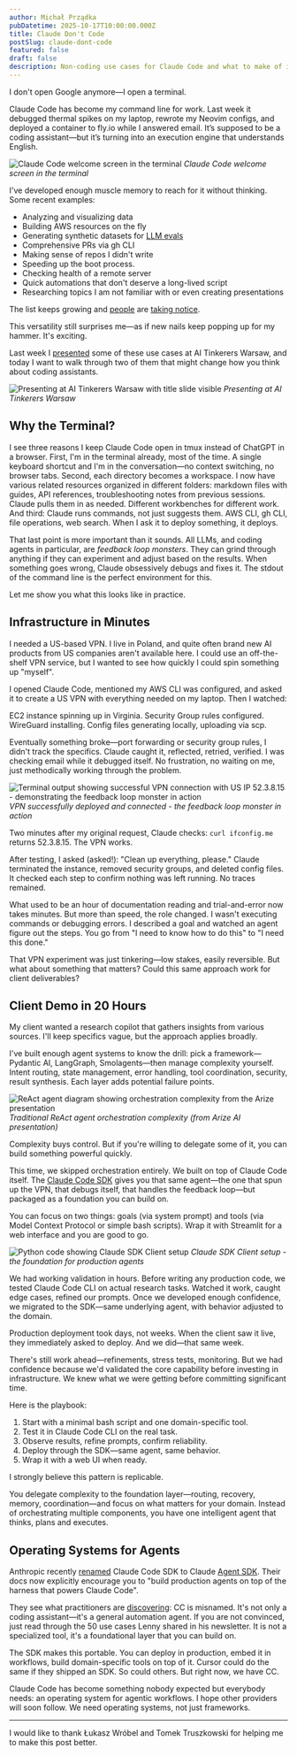 ```yaml
---
author: Michał Prządka
pubDatetime: 2025-10-17T10:00:00.000Z
title: Claude Don't Code
postSlug: claude-dont-code
featured: false
draft: false
description: Non-coding use cases for Claude Code and what to make of it.
---
```


I don't open Google anymore—I open a terminal.

Claude Code has become my command line for work. Last week it debugged thermal spikes on my laptop, rewrote my Neovim configs, and deployed a container to fly.io while I answered email. It’s supposed to be a coding assistant—but it’s turning into an execution engine that understands English.

![Claude Code welcome screen in the terminal](/assets/claude-dont-code-terminal.png)
_Claude Code welcome screen in the terminal_

I've developed enough muscle memory to reach for it without thinking. Some recent examples:

- Analyzing and visualizing data
- Building AWS resources on the fly
- Generating synthetic datasets for [LLM evals](https://blog.michalprzadka.com/posts/evals-framework/)
- Comprehensive PRs via gh CLI
- Making sense of repos I didn't write
- Speeding up the boot process.
- Checking health of a remote server
- Quick automations that don't deserve a long-lived script
- Researching topics I am not familiar with or even creating presentations

The list keeps growing and [people](https://every.to/source-code/how-to-use-claude-code-for-everyday-tasks-no-programming-required) are [taking notice](https://www.lennysnewsletter.com/p/everyone-should-be-using-claude-code-8db).

This versatility still surprises me—as if new nails keep popping up for my hammer. It's exciting.

Last week I [presented](https://warsaw.aitinkerers.org/p/ai-tinkerers-poland-5-meetup-in-warsaw-september) some of these use cases at AI Tinkerers Warsaw, and today I want to walk through two of them that might change how you think about coding assistants.

![Presenting at AI Tinkerers Warsaw with title slide visible](/assets/claude-dont-code-ait-presentation.jpeg)
_Presenting at AI Tinkerers Warsaw_

## Why the Terminal?

I see three reasons I keep Claude Code open in tmux instead of ChatGPT in a browser. First, I'm in the terminal already, most of the time. A single keyboard shortcut and I'm in the conversation—no context switching, no browser tabs. Second, each directory becomes a workspace. I now have various related resources organized in different folders: markdown files with guides, API references, troubleshooting notes from previous sessions. Claude pulls them in as needed. Different workbenches for different work. And third: Claude runs commands, not just suggests them. AWS CLI, gh CLI, file operations, web search. When I ask it to deploy something, it deploys.

That last point is more important than it sounds. All LLMs, and coding agents in particular, are _feedback loop monsters_. They can grind through anything if they can experiment and adjust based on the results. When something goes wrong, Claude obsessively debugs and fixes it. The stdout of the command line is the perfect environment for this.

Let me show you what this looks like in practice.

## Infrastructure in Minutes

I needed a US-based VPN. I live in Poland, and quite often brand new AI products from US companies aren't available here. I could use an off-the-shelf VPN service, but I wanted to see how quickly I could spin something up "myself".

I opened Claude Code, mentioned my AWS CLI was configured, and asked it to create a US VPN with everything needed on my laptop. Then I watched:

EC2 instance spinning up in Virginia. Security Group rules configured. WireGuard installing. Config files generating locally, uploading via scp.

Eventually something broke—port forwarding or security group rules, I didn't track the specifics. Claude caught it, reflected, retried, verified. I was checking email while it debugged itself. No frustration, no waiting on me, just methodically working through the problem.

![Terminal output showing successful VPN connection with US IP 52.3.8.15 - demonstrating the feedback loop monster in action](/assets/claude-dont-code-vpn-confirmed.png)
_VPN successfully deployed and connected - the feedback loop monster in action_

Two minutes after my original request, Claude checks: `curl ifconfig.me` returns 52.3.8.15. The VPN works.

After testing, I asked (asked!): "Clean up everything, please." Claude terminated the instance, removed security groups, and deleted config files. It checked each step to confirm nothing was left running. No traces remained.

What used to be an hour of documentation reading and trial-and-error now takes minutes. But more than speed, the role changed. I wasn't executing commands or debugging errors. I described a goal and watched an agent figure out the steps. You go from "I need to know how to do this" to "I need this done."

That VPN experiment was just tinkering—low stakes, easily reversible. But what about something that matters? Could this same approach work for client deliverables?

## Client Demo in 20 Hours

My client wanted a research copilot that gathers insights from various sources. I'll keep specifics vague, but the approach applies broadly.

I've built enough agent systems to know the drill: pick a framework—Pydantic AI, LangGraph, Smolagents—then manage complexity yourself. Intent routing, state management, error handling, tool coordination, security, result synthesis. Each layer adds potential failure points.

![ReAct agent diagram showing orchestration complexity from the Arize presentation](/assets/claude-dont-code-workflow-aie.png)
_Traditional ReAct agent orchestration complexity (from Arize AI presentation)_

Complexity buys control. But if you're willing to delegate some of it, you can build something powerful quickly.

This time, we skipped orchestration entirely. We built on top of Claude Code itself. The [Claude Code SDK](https://docs.claude.com/en/api/agent-sdk/overview) gives you that same agent—the one that spun up the VPN, that debugs itself, that handles the feedback loop—but packaged as a foundation you can build on.

You can focus on two things: goals (via system prompt) and tools (via Model Context Protocol or simple bash scripts). Wrap it with Streamlit for a web interface and you are good to go.

![Python code showing Claude SDK Client setup](/assets/claude-dont-code-sdk-snippet.png)
_Claude SDK Client setup - the foundation for production agents_

We had working validation in hours. Before writing any production code, we tested Claude Code CLI on actual research tasks. Watched it work, caught edge cases, refined our prompts. Once we developed enough confidence, we migrated to the SDK—same underlying agent, with behavior adjusted to the domain.

Production deployment took days, not weeks. When the client saw it live, they immediately asked to deploy. And we did—that same week.

There's still work ahead—refinements, stress tests, monitoring. But we had confidence because we'd validated the core capability before investing in infrastructure. We knew what we were getting before committing significant time.

Here is the playbook:

1.  Start with a minimal bash script and one domain-specific tool.
2.  Test it in Claude Code CLI on the real task.
3.  Observe results, refine prompts, confirm reliability.
4.  Deploy through the SDK—same agent, same behavior.
5.  Wrap it with a web UI when ready.

I strongly believe this pattern is replicable.

You delegate complexity to the foundation layer—routing, recovery, memory, coordination—and focus on what matters for your domain. Instead of orchestrating multiple components, you have one intelligent agent that thinks, plans and executes.

## Operating Systems for Agents

Anthropic recently [renamed](https://docs.claude.com/en/docs/claude-code/sdk/migration-guide) Claude Code SDK to Claude [Agent SDK](https://docs.claude.com/en/api/agent-sdk/overview). Their docs now explicitly encourage you to "build production agents on top of the harness that powers Claude Code".

They see what practitioners are [discovering](https://x.com/simonw/status/1978948070441099733): CC is misnamed. It's not only a coding assistant—it's a general automation agent. If you are not convinced, just read through the 50 use cases Lenny shared in his newsletter. It is not a specialized tool, it's a foundational layer that you can build on.

The SDK makes this portable. You can deploy in production, embed it in workflows, build domain-specific tools on top of it. Cursor could do the same if they shipped an SDK. So could others. But right now, we have CC.

Claude Code has become something nobody expected but everybody needs: an operating system for agentic workflows. I hope other providers will soon follow. We need operating systems, not just frameworks.

---

I would like to thank Łukasz Wróbel and Tomek Truszkowski for helping me to make this post better.
